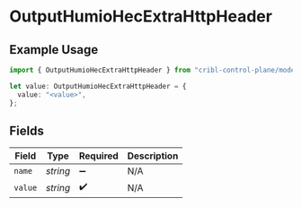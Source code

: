 # OutputHumioHecExtraHttpHeader

## Example Usage

```typescript
import { OutputHumioHecExtraHttpHeader } from "cribl-control-plane/models";

let value: OutputHumioHecExtraHttpHeader = {
  value: "<value>",
};
```

## Fields

| Field              | Type               | Required           | Description        |
| ------------------ | ------------------ | ------------------ | ------------------ |
| `name`             | *string*           | :heavy_minus_sign: | N/A                |
| `value`            | *string*           | :heavy_check_mark: | N/A                |
